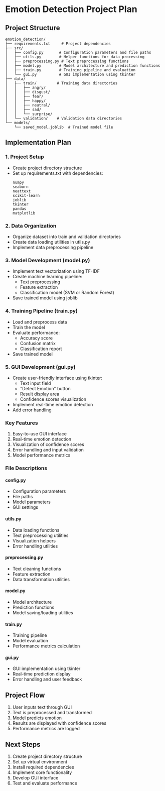 # Emotion Detection Project Plan

## Project Structure
```
emotion_detection/
├── requirements.txt     # Project dependencies
├── src/
│   ├── config.py       # Configuration parameters and file paths
│   ├── utils.py        # Helper functions for data processing
│   ├── preprocessing.py # Text preprocessing functions
│   ├── model.py        # Model architecture and prediction functions
│   ├── train.py        # Training pipeline and evaluation
│   └── gui.py          # GUI implementation using tkinter
├── data/
│   ├── train/         # Training data directories
│   │   ├── angry/
│   │   ├── disgust/
│   │   ├── fear/
│   │   ├── happy/
│   │   ├── neutral/
│   │   ├── sad/
│   │   └── surprise/
│   └── validation/    # Validation data directories
└── models/
    └── saved_model.joblib  # Trained model file
```

## Implementation Plan

### 1. Project Setup
- Create project directory structure
- Set up requirements.txt with dependencies:
  ```
  numpy
  seaborn
  neattext
  scikit-learn
  joblib
  tkinter
  pandas
  matplotlib
  ```

### 2. Data Organization
- Organize dataset into train and validation directories
- Create data loading utilities in utils.py
- Implement data preprocessing pipeline

### 3. Model Development (model.py)
- Implement text vectorization using TF-IDF
- Create machine learning pipeline:
  - Text preprocessing
  - Feature extraction
  - Classification model (SVM or Random Forest)
- Save trained model using joblib

### 4. Training Pipeline (train.py)
- Load and preprocess data
- Train the model
- Evaluate performance:
  - Accuracy score
  - Confusion matrix
  - Classification report
- Save trained model

### 5. GUI Development (gui.py)
- Create user-friendly interface using tkinter:
  - Text input field
  - "Detect Emotion" button
  - Result display area
  - Confidence scores visualization
- Implement real-time emotion detection
- Add error handling

### Key Features
1. Easy-to-use GUI interface
2. Real-time emotion detection
3. Visualization of confidence scores
4. Error handling and input validation
5. Model performance metrics

### File Descriptions

#### config.py
- Configuration parameters
- File paths
- Model parameters
- GUI settings

#### utils.py
- Data loading functions
- Text preprocessing utilities
- Visualization helpers
- Error handling utilities

#### preprocessing.py
- Text cleaning functions
- Feature extraction
- Data transformation utilities

#### model.py
- Model architecture
- Prediction functions
- Model saving/loading utilities

#### train.py
- Training pipeline
- Model evaluation
- Performance metrics calculation

#### gui.py
- GUI implementation using tkinter
- Real-time prediction display
- Error handling and user feedback

## Project Flow
1. User inputs text through GUI
2. Text is preprocessed and transformed
3. Model predicts emotion
4. Results are displayed with confidence scores
5. Performance metrics are logged

## Next Steps
1. Create project directory structure
2. Set up virtual environment
3. Install required dependencies
4. Implement core functionality
5. Develop GUI interface
6. Test and evaluate performance